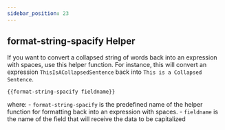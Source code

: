 ```yaml
---
sidebar_position: 23
---
```


## format-string-spacify Helper
If you want to convert a collapsed string of words back into an expression with spaces, use this helper function. For instance, this will convert an expression `ThisIsACollapsedSentence` back into `This is a Collapsed Sentence`.

```
{{format-string-spacify fieldname}}
```

where:
	- `format-string-spacify` is the predefined name of the helper function for formatting back into an expression with spaces.
	- `fieldname` is the name of the field that will receive the data to be capitalized


